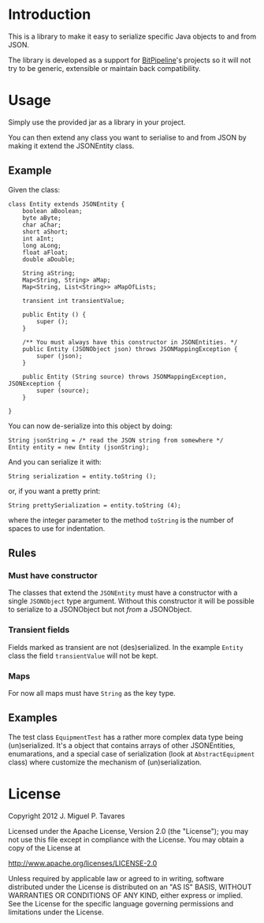 # Introduction

This is a library to make it easy to serialize specific Java objects to and from JSON.

The library is developed as a support for [BitPipeline](http://www.bitpipeline.eu/)'s projects so it will not try to be generic, extensible or maintain back compatibility.

# Usage

Simply use the provided jar as a library in your project.

You can then extend any class you want to serialise to and from JSON by making it extend the JSONEntity class.

## Example

Given the class:

	class Entity extends JSONEntity {
		boolean aBoolean;
		byte aByte;
		char aChar;
		short aShort;
		int aInt;
		long aLong;
		float aFloat;
		double aDouble;

		String aString;
		Map<String, String> aMap;
		Map<String, List<String>> aMapOfLists;

		transient int transientValue;

		public Entity () {
			super ();
		}

		/** You must always have this constructor in JSONEntities. */
		public Entity (JSONObject json) throws JSONMappingException {
			super (json);
		}

		public Entity (String source) throws JSONMappingException, JSONException {
			super (source);
		}

	}

You can now de-serialize into this object by doing:

	String jsonString = /* read the JSON string from somewhere */
	Entity entity = new Entity (jsonString);

And you can serialize it with:

	String serialization = entity.toString ();

or, if you want a pretty print:

	String prettySerialization = entity.toString (4);

where the integer parameter to the method `toString` is the number of spaces to
use for indentation.

## Rules

### Must have constructor
The classes that extend the `JSONEntity` must have a constructor with a single `JSONObject` type argument. Without this constructor it will be possible to serialize to a JSONObject but not _from_ a JSONObject.

### Transient fields
Fields marked as transient are not (des)serialized. In the example `Entity` class the field  `transientValue` will not be kept.

### Maps
For now all maps must have `String` as the key type.

## Examples

The test class `EquipmentTest` has a rather more complex data type being (un)serialized. It's a object that contains arrays of other JSONEntities, enumarations, and a special case of serialization (look at `AbstractEquipment` class) where customize the mechanism of (un)serialization.


# License

Copyright 2012 J. Miguel P. Tavares

Licensed under the Apache License, Version 2.0 (the "License");
you may not use this file except in compliance with the License.
You may obtain a copy of the License at

   http://www.apache.org/licenses/LICENSE-2.0

Unless required by applicable law or agreed to in writing, software
distributed under the License is distributed on an "AS IS" BASIS,
WITHOUT WARRANTIES OR CONDITIONS OF ANY KIND, either express or implied.
See the License for the specific language governing permissions and
limitations under the License.